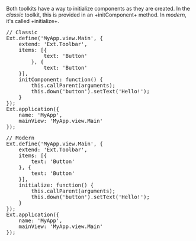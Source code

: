 Both toolkits have a way to initialize components as they are created.
In the *classic* toolkit, this is provided in an +initComponent+ method. In *modern*, it's called +initialize+.

<pre class="runnable classic 200">
// Classic
Ext.define('MyApp.view.Main', {
    extend: 'Ext.Toolbar',
    items: [{
            text: 'Button'
        }, {
            text: 'Button'
    }],
    initComponent: function() {
        this.callParent(arguments);
        this.down('button').setText('Hello!');
    }
});
Ext.application({
    name: 'MyApp',
    mainView: 'MyApp.view.Main'
});
</pre>


<pre class="runnable modern 200">
// Modern
Ext.define('MyApp.view.Main', {
    extend: 'Ext.Toolbar',
    items: [{
        text: 'Button'
    }, {
        text: 'Button'
    }],
    initialize: function() {
        this.callParent(arguments);
        this.down('button').setText('Hello!');
    }
});
Ext.application({
    name: 'MyApp',
    mainView: 'MyApp.view.Main'
});
</pre>
